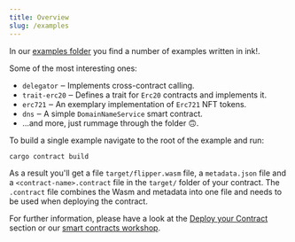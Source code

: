 ```yaml
---
title: Overview
slug: /examples
---
```


In our <a href="https://github.com/paritytech/ink-examples/tree/master">examples folder</a> you find a number of examples written in ink!.

Some of the most interesting ones:

* `delegator` ‒ Implements cross-contract calling.
* `trait-erc20` ‒ Defines a trait for `Erc20` contracts and implements it.
* `erc721` ‒ An exemplary implementation of `Erc721` NFT tokens.
* `dns` ‒  A simple `DomainNameService` smart contract.
* …and more, just rummage through the folder 🙃.

To build a single example navigate to the root of the example and run:
```bash
cargo contract build
```

As a result you'll get a file `target/flipper.wasm` file, a `metadata.json` file and a `<contract-name>.contract` file in the `target/` folder of your contract.
The `.contract` file combines the Wasm and metadata into one file and needs to be used when deploying the contract.

For further information, please have a look at the [Deploy your Contract](/getting-started/deploy-your-contract) section or our [smart contracts workshop](https://docs.substrate.io/tutorials/smart-contracts/).


